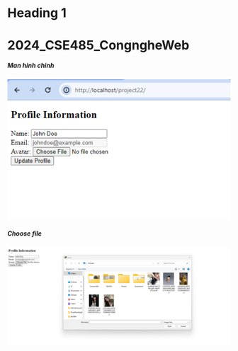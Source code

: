 # Heading 1
# 2024_CSE485_CongngheWeb #
##### Man hinh chinh #####
![main](https://github.com/vanhieu0273/2024_CSE485_Cong-nghe-Web/blob/master/project22/screenshot/main.png)
##### Choose file #####
![choosefile](https://github.com/vanhieu0273/2024_CSE485_Cong-nghe-Web/blob/master/project22/screenshot/upload_file.png)

